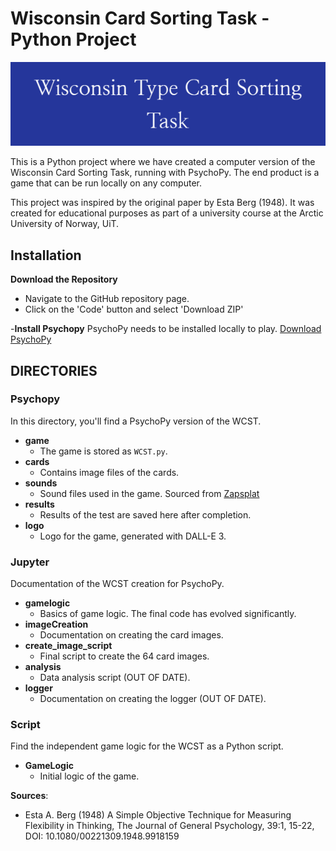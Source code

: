 # Wisconsin Card Sorting Task - Python Project

![logo](logo.png)

This is a Python project where we have created a computer version of the Wisconsin Card Sorting Task, running with PsychoPy. The end product is a game that can be run locally on any computer.

This project was inspired by the original paper by Esta Berg (1948). It was created for educational purposes as part of a university course at the Arctic University of Norway, UiT.

## Installation

**Download the Repository**
   - Navigate to the GitHub repository page.
   - Click on the 'Code' button and select 'Download ZIP'

-**Install Psychopy**
PsychoPy needs to be installed locally to play. [Download PsychoPy](https://www.psychopy.org/download.html)

## DIRECTORIES

### Psychopy
In this directory, you'll find a PsychoPy version of the WCST.

- **game**
  - The game is stored as `WCST.py`.
- **cards**
  - Contains image files of the cards.
- **sounds**
  - Sound files used in the game. Sourced from [Zapsplat](https://www.zapsplat.com/)
- **results**
  - Results of the test are saved here after completion.
- **logo**
  - Logo for the game, generated with DALL-E 3.

### Jupyter
Documentation of the WCST creation for PsychoPy.

- **gamelogic**
  - Basics of game logic. The final code has evolved significantly.
- **imageCreation**
  - Documentation on creating the card images.
- **create_image_script**
  - Final script to create the 64 card images.
- **analysis**
  - Data analysis script (OUT OF DATE).
- **logger**
  - Documentation on creating the logger (OUT OF DATE).

### Script
Find the independent game logic for the WCST as a Python script.

- **GameLogic**
  - Initial logic of the game.

**Sources**:
- Esta A. Berg (1948) A Simple Objective Technique for Measuring Flexibility in Thinking, The Journal of General Psychology, 39:1, 15-22, DOI: 10.1080/00221309.1948.9918159


